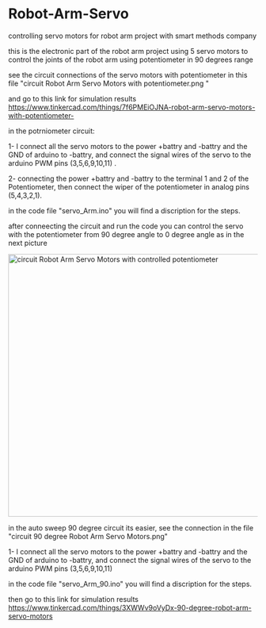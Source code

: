 # Robot-Arm-Servo
controlling servo motors for robot arm project with smart methods company

this is the electronic part of the robot arm project
using 5 servo motors to control the joints of the robot arm  using potentiometer in 90 degrees range


see the circuit connections  of the servo motors with potentiometer in this file "circuit Robot Arm Servo Motors with potentiometer.png "

and go to this link for simulation results  https://www.tinkercad.com/things/7f6PMEiOJNA-robot-arm-servo-motors-with-potentiometer-

in the potrniometer circuit: 

1- I connect all the servo motors to the power +battry and -battry and the GND of arduino to -battry, and connect the signal wires of the servo to the arduino PWM pins (3,5,6,9,10,11) .

2- connecting the power +battry and -battry to the terminal 1 and 2 of the Potentiometer, then connect the wiper of the potentiometer in analog pins (5,4,3,2,1).

in the code file "servo_Arm.ino" you will find a discription for the steps.

after conneecting the circuit and run the code you can control the servo with the potentiometer from 90 degree angle to 0 degree angle as in the next picture

<img width="530" alt="circuit Robot Arm Servo Motors with controlled potentiometer " src="https://user-images.githubusercontent.com/86025722/123190536-5fb19580-d4a8-11eb-9518-ea9c53e53524.png">




in the auto sweep 90 degree circuit its easier, see the connection in the file "circuit 90 degree Robot Arm Servo Motors.png"

1- I connect all the servo motors to the power +battry and -battry and the GND of arduino to -battry, and connect the signal wires of the servo to the arduino PWM pins (3,5,6,9,10,11) 

in the code file "servo_Arm_90.ino" you will find a discription for the steps.

then go to this link for simulation results  https://www.tinkercad.com/things/3XWWv9oVyDx-90-degree-robot-arm-servo-motors

